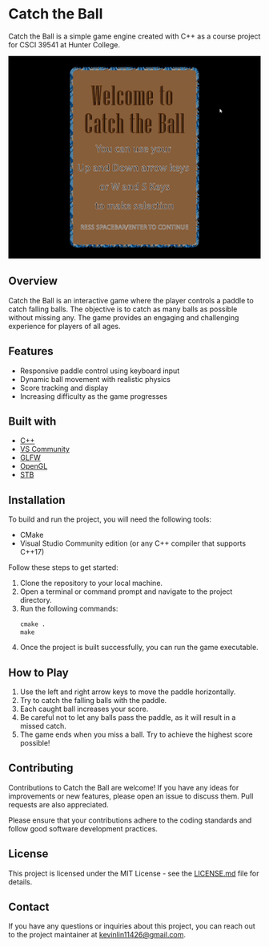 # Catch the Ball

Catch the Ball is a simple game engine created with C++ as a course project for CSCI 39541 at Hunter College.

![Demo](Demo.gif)

## Overview

Catch the Ball is an interactive game where the player controls a paddle to catch falling balls. The objective is to catch as many balls as possible without missing any. The game provides an engaging and challenging experience for players of all ages.

## Features

- Responsive paddle control using keyboard input
- Dynamic ball movement with realistic physics
- Score tracking and display
- Increasing difficulty as the game progresses

## Built with

- [C++](https://isocpp.org/)
- [VS Community](https://visualstudio.microsoft.com/vs/community/)
- [GLFW](https://www.glfw.org/)
- [OpenGL](https://www.opengl.org/)
- [STB](https://github.com/nothings/stb)

## Installation

To build and run the project, you will need the following tools:

- CMake
- Visual Studio Community edition (or any C++ compiler that supports C++17)

Follow these steps to get started:

1. Clone the repository to your local machine.
2. Open a terminal or command prompt and navigate to the project directory.
3. Run the following commands:
   ```
   cmake .
   make
   ```
4. Once the project is built successfully, you can run the game executable.

## How to Play

1. Use the left and right arrow keys to move the paddle horizontally.
2. Try to catch the falling balls with the paddle.
3. Each caught ball increases your score.
4. Be careful not to let any balls pass the paddle, as it will result in a missed catch.
5. The game ends when you miss a ball. Try to achieve the highest score possible!

## Contributing

Contributions to Catch the Ball are welcome! If you have any ideas for improvements or new features, please open an issue to discuss them. Pull requests are also appreciated.

Please ensure that your contributions adhere to the coding standards and follow good software development practices.

## License

This project is licensed under the MIT License - see the [LICENSE.md](LICENSE.md) file for details.

## Contact

If you have any questions or inquiries about this project, you can reach out to the project maintainer at [kevinlin11426@gmail.com](mailto:kevinlin11426@gmail.com).
